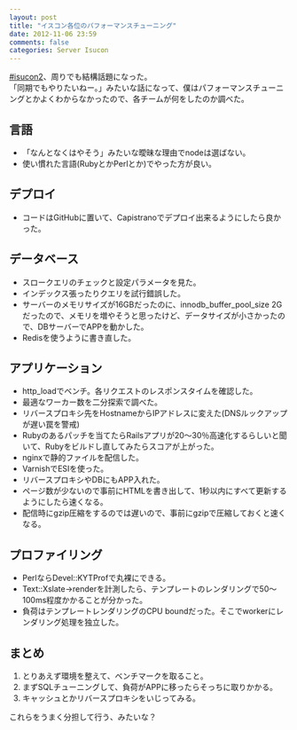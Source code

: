 ```yaml
---
layout: post
title: "イスコン各位のパフォーマンスチューニング"
date: 2012-11-06 23:59
comments: false
categories: Server Isucon
---
```


[#isucon2](http://blog.livedoor.jp/techblog/archives/67726806.html)、周りでも結構話題になった。  
「同期でもやりたいねー。」みたいな話になって、僕はパフォーマンスチューニングとかよくわからなかったので、各チームが何をしたのか調べた。  

## 言語
- 「なんとなくはやそう」みたいな曖昧な理由でnodeは選ばない。  
- 使い慣れた言語(RubyとかPerlとか)でやった方が良い。  

## デプロイ
- コードはGitHubに置いて、Capistranoでデプロイ出来るようにしたら良かった。  

## データベース
- スロークエリのチェックと設定パラメータを見た。  
- インデックス張ったりクエリを試行錯誤した。  
- サーバーのメモリサイズが16GBだったのに、innodb_buffer_pool_size 2Gだったので、メモリを増やそうと思ったけど、データサイズが小さかったので、DBサーバーでAPPを動かした。  
- Redisを使うように書き直した。  

## アプリケーション
- http_loadでベンチ。各リクエストのレスポンスタイムを確認した。  
- 最適なワーカー数を二分探索で調べた。  
- リバースプロキシ先をHostnameからIPアドレスに変えた(DNSルックアップが遅い罠を警戒)  
- Rubyのあるパッチを当てたらRailsアプリが20〜30％高速化するらしいと聞いて、Rubyをビルドし直してみたらスコアが上がった。  
- nginxで静的ファイルを配信した。  
- VarnishでESIを使った。  
- リバースプロキシやDBにもAPP入れた。  
- ページ数が少ないので事前にHTMLを書き出して、1秒以内にすべて更新するようにしたら速くなる。  
- 配信時にgzip圧縮をするのでは遅いので、事前にgzipで圧縮しておくと速くなる。  

## プロファイリング
- PerlならDevel::KYTProfで丸裸にできる。  
- Text::Xslate->renderを計測したら、テンプレートのレンダリングで50〜100ms程度かかることが分かった。  
- 負荷はテンプレートレンダリングのCPU boundだった。そこでworkerにレンダリング処理を独立した。  

## まとめ
1. とりあえず環境を整えて、ベンチマークを取ること。  
2. まずSQLチューニングして、負荷がAPPに移ったらそっちに取りかかる。  
3. キャッシュとかリバースプロキシをいじってみる。  

これらをうまく分担して行う、みたいな？  
